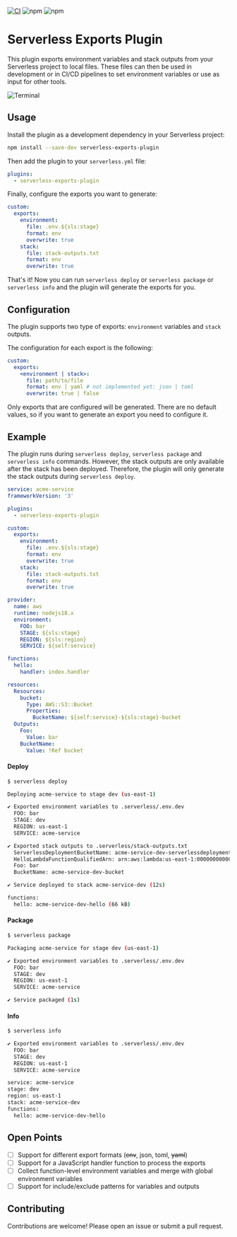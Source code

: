 [![CI](https://github.com/zirkelc/serverless-exports-plugin/actions/workflows/ci.yml/badge.svg)](https://github.com/zirkelc/serverless-exports-plugin/actions/workflows/ci.yml)
![npm](https://img.shields.io/npm/v/serverless-exports-plugin)
![npm](https://img.shields.io/npm/dt/serverless-exports-plugin)

# Serverless Exports Plugin
This plugin exports environment variables and stack outputs from your Serverless project to local files.
These files can then be used in development or in CI/CD pipelines to set environment variables or use as input for other tools.

![Terminal](https://github.com/zirkelc/serverless-exports-plugin/assets/950244/9e77e49a-fe43-4457-8d5b-4c1942141ee1)

## Usage
Install the plugin as a development dependency in your Serverless project:
```bash
npm install --save-dev serverless-exports-plugin
```

Then add the plugin to your `serverless.yml` file:
```yaml
plugins:
  - serverless-exports-plugin
```

Finally, configure the exports you want to generate:
```yaml
custom:
  exports:
    environment:
      file: .env.${sls:stage}
      format: env 
      overwrite: true
    stack:
      file: stack-outputs.txt
      format: env
      overwrite: true
```

That's it! Now you can run `serverless deploy` or `serverless package` or `serverless info` and the plugin will generate the exports for you.

## Configuration
The plugin supports two type of exports: `environment` variables and `stack` outputs.

The configuration for each export is the following:
```yaml
custom:
  exports:
    <environment | stack>:
      file: path/to/file
      format: env | yaml # not implemented yet: json | toml
      overwrite: true | false
```

Only exports that are configured will be generated. There are no default values, so if you want to generate an export you need to configure it.

## Example
The plugin runs during `serverless deploy`, `serverless package` and `serverless info` commands. However, the stack outputs are only available after the stack has been deployed. Therefore, the plugin will only generate the stack outputs during `serverless deploy`.

```yaml
service: acme-service
frameworkVersion: '3'

plugins:
  - serverless-exports-plugin

custom:
  exports:
    environment:
      file: .env.${sls:stage}
      format: env
      overwrite: true    
    stack:
      file: stack-outputs.txt
      format: env
      overwrite: true    

provider:
  name: aws
  runtime: nodejs18.x
  environment:
    FOO: bar
    STAGE: ${sls:stage}
    REGION: ${sls:region}
    SERVICE: ${self:service}

functions:
  hello:
    handler: index.handler

resources:
  Resources:
    bucket:
      Type: AWS::S3::Bucket
      Properties:
        BucketName: ${self:service}-${sls:stage}-bucket
  Outputs:
    Foo:
      Value: bar
    BucketName:
      Value: !Ref bucket
```

#### Deploy
```bash
$ serverless deploy

Deploying acme-service to stage dev (us-east-1)

✔ Exported environment variables to .serverless/.env.dev
  FOO: bar
  STAGE: dev
  REGION: us-east-1
  SERVICE: acme-service

✔ Exported stack outputs to .serverless/stack-outputs.txt
  ServerlessDeploymentBucketName: acme-service-dev-serverlessdeploymentbuck-a242ab89
  HelloLambdaFunctionQualifiedArn: arn:aws:lambda:us-east-1:000000000000:function:acme-service-dev-hello:1
  Foo: bar
  BucketName: acme-service-dev-bucket

✔ Service deployed to stack acme-service-dev (12s)

functions:
  hello: acme-service-dev-hello (66 kB)
```

#### Package
```bash
$ serverless package

Packaging acme-service for stage dev (us-east-1)

✔ Exported environment variables to .serverless/.env.dev
  FOO: bar
  STAGE: dev
  REGION: us-east-1
  SERVICE: acme-service

✔ Service packaged (1s)  
```

#### Info
```bash
$ serverless info

✔ Exported environment variables to .serverless/.env.dev
  FOO: bar
  STAGE: dev
  REGION: us-east-1
  SERVICE: acme-service

service: acme-service
stage: dev
region: us-east-1
stack: acme-service-dev
functions:
  hello: acme-service-dev-hello
```

## Open Points
- [ ] Support for different export formats (~~env~~, json, toml, ~~yaml~~)
- [ ] Support for a JavaScript handler function to process the exports
- [ ] Collect function-level environment variables and merge with global environment variables
- [ ] Support for include/exclude patterns for variables and outputs

## Contributing
Contributions are welcome! Please open an issue or submit a pull request.
